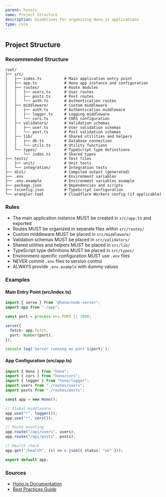 ```yaml
---
parent: honojs
name: Project Structure
description: Guidelines for organizing Hono.js applications
type: rule
---
```


## Project Structure

### Recommended Structure

```
root/
├── src/
│   ├── index.ts          # Main application entry point
│   ├── app.ts            # Hono app instance and configuration
│   ├── routes/           # Route modules
│   │   ├── users.ts      # User routes
│   │   ├── posts.ts      # Post routes
│   │   └── auth.ts       # Authentication routes
│   ├── middleware/       # Custom middleware
│   │   ├── auth.ts       # Authentication middleware
│   │   ├── logger.ts     # Logging middleware
│   │   └── cors.ts       # CORS configuration
│   ├── validators/       # Validation schemas
│   │   ├── user.ts       # User validation schemas
│   │   └── post.ts       # Post validation schemas
│   ├── lib/              # Shared utilities and helpers
│   │   ├── db.ts         # Database connection
│   │   └── utils.ts      # Utility functions
│   └── types/            # TypeScript type definitions
│       └── index.ts      # Shared types
├── tests/                # Test files
│   ├── unit/             # Unit tests
│   └── integration/      # Integration tests
├── dist/                 # Compiled output (generated)
├── .env                  # Environment variables
├── .env.example          # Environment variables example
├── package.json          # Dependencies and scripts
├── tsconfig.json         # TypeScript configuration
└── wrangler.toml         # Cloudflare Workers config (if applicable)
```

### Rules

- The main application instance MUST be created in `src/app.ts` and exported
- Routes MUST be organized in separate files within `src/routes/`
- Custom middleware MUST be placed in `src/middleware/`
- Validation schemas MUST be placed in `src/validators/`
- Shared utilities and helpers MUST be placed in `src/lib/`
- TypeScript type definitions MUST be placed in `src/types/`
- Environment-specific configuration MUST use `.env` files
- NEVER commit `.env` files to version control
- ALWAYS provide `.env.example` with dummy values

### Examples

#### Main Entry Point (src/index.ts)

```typescript
import { serve } from "@hono/node-server";
import app from "./app";

const port = process.env.PORT || 3000;

serve({
  fetch: app.fetch,
  port: Number(port),
});

console.log(`Server running on port ${port}`);
```

#### App Configuration (src/app.ts)

```typescript
import { Hono } from "hono";
import { cors } from "hono/cors";
import { logger } from "hono/logger";
import users from "./routes/users";
import posts from "./routes/posts";

const app = new Hono();

// Global middleware
app.use("*", logger());
app.use("*", cors());

// Route mounting
app.route("/api/users", users);
app.route("/api/posts", posts);

// Health check
app.get("/health", (c) => c.json({ status: "ok" }));

export default app;
```

### Sources

- [Hono.js Documentation](https://hono.dev/docs)
- [Best Practices Guide](https://hono.dev/docs/guides/best-practices)
